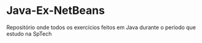 # Java-Ex-NetBeans
Repositório onde todos os exercícios feitos em Java durante o período que estudo na SpTech
